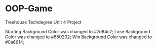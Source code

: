 # OOP-Game
Treehouse Techdegree Unit 4 Project

Starting Background Color was changed to #7d84c7;
Lose Background Color was changed to #650202;
Win Background Color was changed to #0a6614;